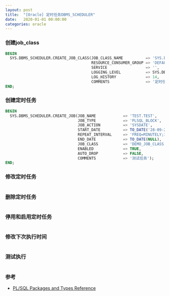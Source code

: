 ```yaml
---
layout: post
title:  "[Oracle] 定时任务DBMS_SCHEDULER"
date:   2020-01-01 00:00:00
categories: oracle
---
```


### 创建job_class
```sql
BEGIN
  SYS.DBMS_SCHEDULER.CREATE_JOB_CLASS(JOB_CLASS_NAME          => 'SYS.DEMO_JOB_CLASS',
                                      RESOURCE_CONSUMER_GROUP => 'DEFAULT_CONSUMER_GROUP',
                                      SERVICE                 => '',
                                      LOGGING_LEVEL           => SYS.DBMS_SCHEDULER.LOGGING_RUNS,
                                      LOG_HISTORY             => 14,
                                      COMMENTS                => '定时任务');
END;
```

### 创建定时任务
```sql
BEGIN
  SYS.DBMS_SCHEDULER.CREATE_JOB(JOB_NAME            => 'TEST.TEST',
                                JOB_TYPE            => 'PLSQL_BLOCK',
                                JOB_ACTION          => 'SYSDATE',
                                START_DATE          => TO_DATE('28-09-2020 00:00:00', 'DD-MM-YYYY HH24:MI:SS'),
                                REPEAT_INTERVAL     => 'FREQ=MINUTELY;INTERVAL=1',
                                END_DATE            => TO_DATE(NULL),
                                JOB_CLASS           => 'DEMO_JOB_CLASS',
                                ENABLED             => TRUE,
                                AUTO_DROP           => FALSE,
                                COMMENTS            => '测试任务');
END;
```

### 修改定时任务
```sql
```

### 删除定时任务
```sql
```

### 停用和启用定时任务
```sql
```

### 修改下次执行时间
```sql
```

### 测试执行
```sql
```

### 参考
+ [PL/SQL Packages and Types Reference](https://docs.oracle.com/en/database/oracle/oracle-database/19/arpls/DBMS_SCHEDULER.html)
